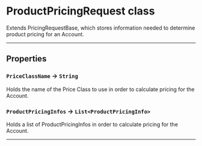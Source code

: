 # ProductPricingRequest class

Extends PricingRequestBase, which stores information needed to determine product pricing for an Account.

---
## Properties

### `PriceClassName` → `String`

Holds the name of the Price Class to use in order to calculate pricing for the Account.

### `ProductPricingInfos` → `List<ProductPricingInfo>`

Holds a list of ProductPricingInfos in order to calculate pricing for the Account.

---
